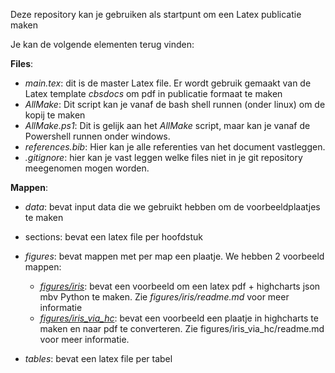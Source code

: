 Deze repository kan je gebruiken als startpunt om een Latex publicatie maken

Je kan de volgende elementen terug vinden:

**Files**:

* *main.tex*:  dit is de master Latex file. Er wordt gebruik gemaakt van de Latex template 
  *cbsdocs* om pdf in publicatie formaat te maken 
* *AllMake*: Dit script kan je vanaf de bash shell runnen (onder linux) om de kopij te maken
* *AllMake.ps1*: Dit is gelijk aan het *AllMake* script, maar kan je vanaf de Powershell runnen 
  onder windows.
* *references.bib*: Hier kan je alle referenties van het document vastleggen.
* *.gitignore*: hier kan je vast leggen welke files niet in je git repository meegenomen mogen 
  worden.

**Mappen**:

* *data*: bevat input data die we gebruikt hebben om de voorbeeldplaatjes te maken 
* sections: bevat een latex file per hoofdstuk
* *figures*: bevat mappen met per map een plaatje. We hebben 2 voorbeeld mappen:
  
  * [*figures/iris*](https://github.cbsp.nl/EVLT/voorbeeld_cbs_publicatie/blob/master/figures/iris/readme.md): bevat een voorbeeld om een latex pdf + highcharts json mbv Python te maken. 
    Zie *figures/iris/readme.md* voor meer informatie
  * [*figures/iris_via_hc*](https://github.cbsp.nl/EVLT/voorbeeld_cbs_publicatie/blob/master/figures/iris_via_hc/readme.md): bevat een voorbeeld een plaatje in highcharts te maken en naar pdf te 
    converteren. Zie figures/iris_via_hc/readme.md voor meer informatie.
  
* *tables*: bevat een latex file per tabel